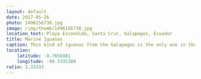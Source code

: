 ```yaml
---
layout: default
date: 2017-05-26
photo: 1496156730.jpg
image: /img/thumb/1496156730.jpg
location_text: Playa Escondida, Santa Cruz, Galapagos, Ecuador
title: Marine Iguanas
caption: This kind of iguanas from the Galapagos is the only one in the world that search for food in the sea (which makes it a marine reptile). They are pretty relaxed on the beach, getting the sun and were not afraid at all by humans. Pretty cool to take nice photos :D
location:
    latitude: -0.7656881
    longitude: -90.3335308
ratio: 1.33333
---
```

